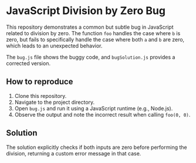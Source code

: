# JavaScript Division by Zero Bug

This repository demonstrates a common but subtle bug in JavaScript related to division by zero.  The function `foo` handles the case where `b` is zero, but fails to specifically handle the case where both `a` and `b` are zero, which leads to an unexpected behavior.

The `bug.js` file shows the buggy code, and `bugSolution.js` provides a corrected version.

## How to reproduce

1. Clone this repository.
2. Navigate to the project directory.
3. Open `bug.js` and run it using a JavaScript runtime (e.g., Node.js).
4. Observe the output and note the incorrect result when calling `foo(0, 0)`.

## Solution

The solution explicitly checks if both inputs are zero before performing the division, returning a custom error message in that case.